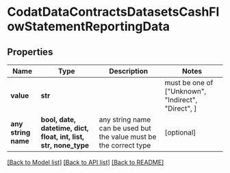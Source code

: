 # CodatDataContractsDatasetsCashFlowStatementReportingData


## Properties
Name | Type | Description | Notes
------------ | ------------- | ------------- | -------------
**value** | **str** |  |  must be one of ["Unknown", "Indirect", "Direct", ]
**any string name** | **bool, date, datetime, dict, float, int, list, str, none_type** | any string name can be used but the value must be the correct type | [optional]

[[Back to Model list]](../README.md#documentation-for-models) [[Back to API list]](../README.md#documentation-for-api-endpoints) [[Back to README]](../README.md)


